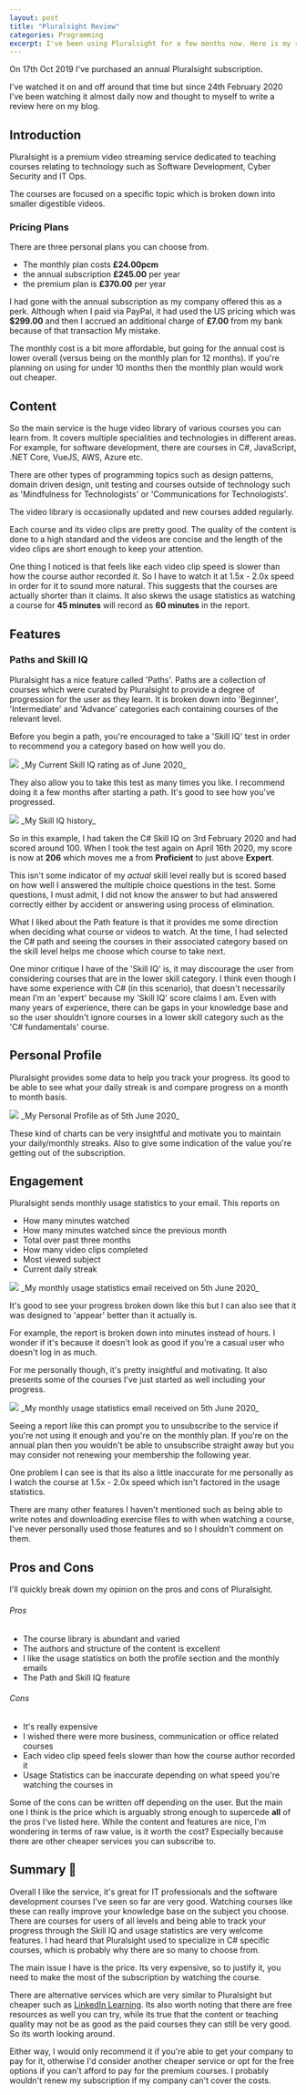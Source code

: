 ```yaml
---
layout: post
title: "Pluralsight Review"
categories: Programming
excerpt: I've been using Pluralsight for a few months now. Here is my review.
---
```


On 17th Oct 2019 I've purchased an annual Pluralsight subscription.

I've watched it on and off around that time but since 24th February 2020 I've been watching it almost daily now and thought to myself to write a review here on my blog.

## Introduction

Pluralsight is a premium video streaming service dedicated to teaching courses relating to technology such as Software Development, Cyber Security and IT Ops.

The courses are focused on a specific topic which is broken down into smaller digestible videos.

### Pricing Plans

There are three personal plans you can choose from.

- The monthly plan costs **£24.00pcm**
- the annual subscription **£245.00** per year
- the premium plan is **£370.00** per year

I had gone with the annual subscription as my company offered this as a perk. Although when I paid via PayPal, it had used the US pricing which was **$299.00** and then I accrued an additional charge of **£7.00** from my bank because of that transaction My mistake.

The monthly cost is a bit more affordable, but going for the annual cost is lower overall (versus being on the monthly plan for 12 months). If you're planning on using for under 10 months then the monthly plan would work out cheaper.

## Content

So the main service is the huge video library of various courses you can learn from. It covers multiple specialities and technologies in different areas. For example, for software development, there are courses in C#, JavaScript, .NET Core, VueJS,  AWS, Azure etc.

There are other types of programming topics such as design patterns, domain driven design, unit testing and courses outside of technology such as 'Mindfulness for Technologists' or 'Communications for Technologists'.

The video library is occasionally updated and new courses added regularly.

Each course and its video clips are pretty good. The quality of the content is done to a high standard and the videos are concise and  the length of the video clips are short enough to keep your attention.

One thing I noticed is that feels like each video clip speed is slower than how the course author recorded it. So I have to watch it at 1.5x - 2.0x speed in order for it to sound more natural. This suggests that the courses are actually shorter than it claims. It also skews the usage statistics as watching a course for **45 minutes** will record as **60 minutes** in the report.

## Features

### Paths and Skill IQ
Pluralsight has a nice feature called 'Paths'. Paths are a collection of courses which were curated by Pluralsight to provide a degree of progression for the user as they learn. It is broken down into 'Beginner', 'Intermediate'  and 'Advance' categories each containing courses of the relevant level.

Before you begin a path, you're encouraged to take a 'Skill IQ' test in order to recommend you a category based on how well you do.

<img src='/assets/media/pluralsight-review-0.png' />
_My Current Skill IQ rating as of June 2020_

They also allow you to take this test as many times you like. I recommend doing it a few months after starting a path. It's good to see how you've progressed.

<img src='/assets/media/pluralsight-review-1.png' />
_My Skill IQ history_

So in this example, I had taken the C# Skill IQ on 3rd February 2020 and had scored around 100. When I took the test again on April 16th 2020, my score is now at **206** which moves me a from **Proficient** to just above **Expert**.

This isn't some indicator of my _actual_ skill level really but is scored based on how well I answered the multiple choice questions in the test. Some questions, I must admit, I did not know the answer to but had answered correctly either by accident or answering using process of elimination.

What I liked about the Path feature is that it provides me some direction when deciding what course or videos to watch. At the time, I had selected the C# path and seeing the courses in their associated category based on the skill level helps me choose which course to take next.

One minor critique I have of the 'Skill IQ' is, it may discourage the user from considering courses that are in the lower skill category. I think even though I have some experience with C# (in this scenario), that doesn't necessarily mean I'm an 'expert' because my 'Skill IQ' score claims I am. Even with many years of experience, there can be gaps in your knowledge base and so the user shouldn't ignore courses in a lower skill category such as the 'C# fundamentals' course.

## Personal Profile

Pluralsight provides some data to help you track your progress. Its good to be able to see what your daily streak is and compare progress on a month to month basis.

<img src='/assets/media/pluralsight-review-2.png' />
_My Personal Profile as of 5th June 2020_

 These kind of charts can be very insightful and motivate you to maintain your daily/monthly streaks. Also to give some indication of the value you're getting out of the subscription.

## Engagement

Pluralsight sends monthly usage statistics to your email. This reports on

- How many minutes watched
- How many minutes watched since the previous month
- Total over past three months
- How many video clips completed
- Most viewed subject
- Current daily streak

<img src='/assets/media/pluralsight-review-3.png' />
_My monthly usage statistics email received on 5th June 2020_

It's good to see your progress broken down like this but I can also see that it was designed to 'appear' better than it actually is.

For example, the report is broken down into minutes instead of hours. I wonder if it's because it doesn't look as good if you're a casual user who doesn't log in as much.

For me personally though, it's pretty insightful and motivating.
It also presents some of the courses I've just started as well including your progress.

<img src='/assets/media/pluralsight-review-4.png' />
_My monthly usage statistics email received on 5th June 2020_

Seeing a report like this can prompt you to unsubscribe to the service if you're not using it enough and you're on the monthly plan. If you're on the annual plan then you wouldn't be able to unsubscribe straight away but you may consider not renewing your membership the following year.

One problem I can see is that its also a little inaccurate for me personally as I watch the course at 1.5x - 2.0x speed which isn't factored in the usage statistics.

There are many other features I haven't mentioned such as being able to write notes and downloading exercise files to with when watching a course, I've never personally used those features and so I shouldn't comment on them.

## Pros and Cons

I'll quickly break down my opinion on the pros and cons of Pluralsight.

###### Pros
- The course library is abundant and varied
- The authors and structure of the content is excellent
- I like the usage statistics on both the profile section and the monthly emails
- The Path and Skill IQ feature

###### Cons
- It's really expensive
- I wished there were more business, communication or office related courses
- Each video clip speed feels slower than how the course author recorded it
- Usage Statistics can be inaccurate depending on what speed you're watching the courses in

Some of the cons can be written off depending on the user. But the main one I think is the price which is arguably strong enough to supercede **all** of the pros I've listed here. While the content and features are nice, I'm wondering in terms of raw value, is it worth the cost? Especially because there are other cheaper services you can subscribe to.

## Summary &#x1f4dd;

Overall I like the service, it's great for IT professionals and the software development courses I've seen so far are very good. Watching courses like these can really improve your knowledge base on the subject you choose. There are courses for users of all levels and being able to track your progress through the Skill IQ and usage statistics are very welcome features. I had heard that Pluralsight used to specialize in C# specific courses, which is probably why there are so many to choose from.

The main issue I have is the price. Its very expensive, so to justify it, you need to make the most of the subscription by watching the course.

There are alternative services which are very similar to Pluralsight but cheaper such as [LinkedIn Learning](https://www.linkedin.com/learning/). Its also worth noting that there are free resources as well you can try, while its true that the content or teaching quality may not be as good as the paid courses they can still be very good. So its worth looking around.

Either way, I would only recommend it if you're able to get your company to pay for it, otherwise I'd consider another cheaper service or opt for the free options if you can't afford to pay for the premium courses. I probably wouldn't renew my subscription if my company can't cover the costs.
